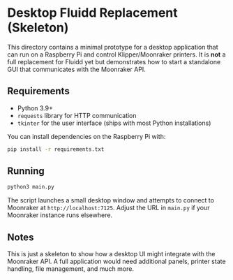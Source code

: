 # Desktop Fluidd Replacement (Skeleton)

This directory contains a minimal prototype for a desktop application that can run on a Raspberry Pi and control Klipper/Moonraker printers. It is **not** a full replacement for Fluidd yet but demonstrates how to start a standalone GUI that communicates with the Moonraker API.

## Requirements

- Python 3.9+
- `requests` library for HTTP communication
- `tkinter` for the user interface (ships with most Python installations)

You can install dependencies on the Raspberry Pi with:

```bash
pip install -r requirements.txt
```

## Running

```bash
python3 main.py
```

The script launches a small desktop window and attempts to connect to Moonraker at `http://localhost:7125`. Adjust the URL in `main.py` if your Moonraker instance runs elsewhere.

## Notes

This is just a skeleton to show how a desktop UI might integrate with the Moonraker API. A full application would need additional panels, printer state handling, file management, and much more.
